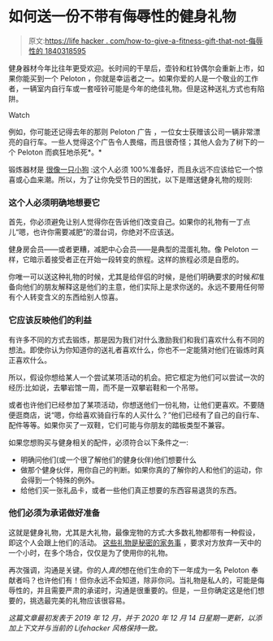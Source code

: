 # 如何送一份不带有侮辱性的健身礼物

> 原文:[https://life hacker . com/how-to-give-a-fitness-gift-that-not-侮辱性的 1840318595](https://lifehacker.com/how-to-give-a-fitness-gift-thats-not-insulting-1840318595)

健身器材今年比往年更受欢迎。长时间的干旱后，壶铃和杠铃偶尔会重新上市，如果你能买到一个 Peloton ，你就是幸运者之一。如果你爱的人是一个敬业的工作者，一辆室内自行车或一套哑铃可能是今年的绝佳礼物。但是这种送礼方式也有陷阱。

Watch

例如，你可能还记得去年的那则 Peloton 广告 ，一位女士获赠该公司一辆非常漂亮的自行车。一些人觉得这个广告令人畏缩，而且很奇怪；其他人会为了树下的一个 Peloton 而疯狂地杀死*。*

锻炼器材是 [很像一只小狗](https://lifehacker.com/do-not-gift-someone-a-pet-1845823963) :这个人必须 100%准备好，而且永远不应该给它一个惊喜或心血来潮。所以，为了让你免受节日的困扰，以下是赠送健身礼物的规则:

### **这个人必须明确地想要它**

首先，你必须避免让别人觉得你在告诉他们改变自己。如果你的礼物有一丁点儿“嗯，也许你需要减肥”的潜台词，你绝对不应该送。

健身房会员——或者更糟，减肥中心会员——是典型的混蛋礼物。像 Peloton 一样，它暗示着接受者正在开始一段转变的旅程。这样的旅程必须是自愿的。

你唯一可以送这种礼物的时候，尤其是给伴侣的时候，是他们明确要求的时候*和*准备向他们的朋友解释这是他们的主意，他们实际上是求你送的。永远不要用任何带有个人转变含义的东西给别人惊喜。

### **它应该反映他们的利益**

有许多不同的方式去锻炼，那是因为我们对什么激励我们和我们喜欢什么有不同的想法。即使你认为你知道你的送礼者喜欢什么，你也不一定能猜对他们在锻炼时真正喜欢什么。

所以，假设你想给某人一个尝试某项活动的机会。把它框定为他们可以尝试一次的经历:比如说，去攀岩馆一周，而不是一双攀岩鞋和一个吊带。

或者也许他们已经参加了某项活动，你想送他们一份礼物，让他们更喜欢。不要随便逛商店，说“嗯，你给喜欢骑自行车的人买什么？”他们已经有了自己的自行车、配件等等。如果你买了一双鞋，它们可能与你朋友的踏板类型不兼容。

如果您想购买与健身相关的配件，必须符合以下条件之一:

*   明确问他们(或一个很了解他们的健身伙伴)他们想要什么
*   做那个健身伙伴，用你自己的判断。如果你真的了解你的人和他们的运动，你会得到一个特殊的例外。
*   给他们买一张礼品卡，或者一些他们真正想要的东西容易退货的东西。

### **他们必须为承诺做好准备**

这就是健身礼物，尤其是大礼物，最像宠物的方式:大多数礼物都带有一种假设，即这个人会跟上他们的活动。 [这些礼物是秘密的家务事](https://lifehacker.com/dont-give-people-presents-that-are-actually-chores-1840067026) ，要求对方放弃一天中的一个小时，在多个场合，仅仅是为了使用你的礼物。

再次强调，沟通是关键。你的人*真的*想在他们生命的下一年成为一名 Peloton 奉献者吗？也许他们有！但你永远不会知道，除非你问。当礼物是私人的，可能是侮辱性的，并且需要严肃的承诺时，沟通是很重要的。但是，一旦你确定这是他们想要的，挑选最完美的礼物应该很容易。

*这篇文章最初发表于 2019 年 12 月，并于 2020 年 12 月 14 日星期一更新，以添加上下文并与当前的 Lifehacker 风格保持一致。*